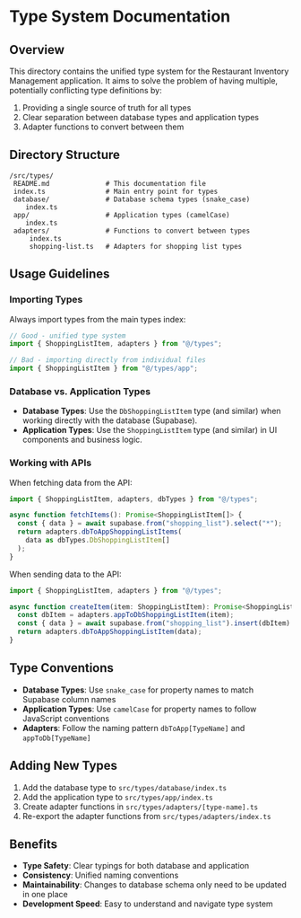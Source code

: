 # Type System Documentation

## Overview

This directory contains the unified type system for the Restaurant Inventory Management application. It aims to solve the problem of having multiple, potentially conflicting type definitions by:

1. Providing a single source of truth for all types
2. Clear separation between database types and application types
3. Adapter functions to convert between them

## Directory Structure

```
/src/types/
 README.md              # This documentation file
 index.ts               # Main entry point for types
 database/              # Database schema types (snake_case)
    index.ts
 app/                   # Application types (camelCase)
    index.ts
 adapters/              # Functions to convert between types
     index.ts
     shopping-list.ts   # Adapters for shopping list types
```

## Usage Guidelines

### Importing Types

Always import types from the main types index:

```typescript
// Good - unified type system
import { ShoppingListItem, adapters } from "@/types";

// Bad - importing directly from individual files
import { ShoppingListItem } from "@/types/app";
```

### Database vs. Application Types

- **Database Types**: Use the `DbShoppingListItem` type (and similar) when working directly with the database (Supabase).
- **Application Types**: Use the `ShoppingListItem` type (and similar) in UI components and business logic.

### Working with APIs

When fetching data from the API:

```typescript
import { ShoppingListItem, adapters, dbTypes } from "@/types";

async function fetchItems(): Promise<ShoppingListItem[]> {
  const { data } = await supabase.from("shopping_list").select("*");
  return adapters.dbToAppShoppingListItems(
    data as dbTypes.DbShoppingListItem[]
  );
}
```

When sending data to the API:

```typescript
import { ShoppingListItem, adapters } from "@/types";

async function createItem(item: ShoppingListItem): Promise<ShoppingListItem> {
  const dbItem = adapters.appToDbShoppingListItem(item);
  const { data } = await supabase.from("shopping_list").insert(dbItem).single();
  return adapters.dbToAppShoppingListItem(data);
}
```

## Type Conventions

- **Database Types**: Use `snake_case` for property names to match Supabase column names
- **Application Types**: Use `camelCase` for property names to follow JavaScript conventions
- **Adapters**: Follow the naming pattern `dbToApp[TypeName]` and `appToDb[TypeName]`

## Adding New Types

1. Add the database type to `src/types/database/index.ts`
2. Add the application type to `src/types/app/index.ts`
3. Create adapter functions in `src/types/adapters/[type-name].ts`
4. Re-export the adapter functions from `src/types/adapters/index.ts`

## Benefits

- **Type Safety**: Clear typings for both database and application
- **Consistency**: Unified naming conventions
- **Maintainability**: Changes to database schema only need to be updated in one place
- **Development Speed**: Easy to understand and navigate type system
